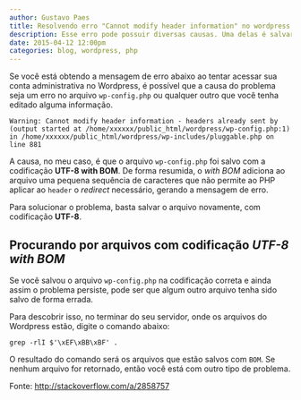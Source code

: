 ```yaml
---
author: Gustavo Paes
title: Resolvendo erro "Cannot modify header information" no wordpress
description: Esse erro pode possuir diversas causas. Uma delas é salvar arquivos PHP com a codificação UTF-8 with BOM. Veja como encontrar e resolver o problema.
date: 2015-04-12 12:00pm
categories: blog, wordpress, php
---
```


Se você está obtendo a mensagem de erro abaixo ao tentar acessar sua conta administrativa no Wordpress, é possível que a causa do problema seja um erro no arquivo `wp-config.php` ou qualquer outro que você tenha editado alguma informação.


    Warning: Cannot modify header information - headers already sent by (output started at /home/xxxxxx/public_html/wordpress/wp-config.php:1) in /home/xxxxxx/public_html/wordpress/wp-includes/pluggable.php on line 881


A causa, no meu caso, é que o arquivo `wp-config.php` foi salvo com a codificação **UTF-8 with BOM**. De forma resumida, o _with BOM_ adiciona ao arquivo uma pequena sequência de caracteres que não permite ao PHP aplicar ao `header` o _redirect_ necessário, gerando a mensagem de erro.

Para solucionar o problema, basta salvar o arquivo novamente, com codificação **UTF-8**.

## Procurando por arquivos com codificação _UTF-8 with BOM_

Se você salvou o arquivo `wp-config.php` na codificação correta e ainda assim o problema persiste, pode ser que algum outro arquivo tenha sido salvo de forma errada.

Para descobrir isso, no terminar do seu servidor, onde os arquivos do Wordpress estão, digite o comando abaixo:

    grep -rlI $'\xEF\xBB\xBF' .

O resultado do comando será os arquivos que estão salvos com `BOM`. Se nenhum arquivo for retornado, então você está com outro tipo de problema.

Fonte: http://stackoverflow.com/a/2858757
